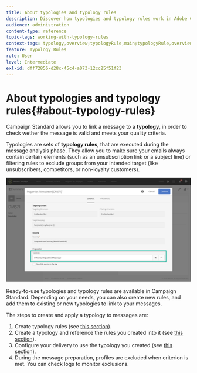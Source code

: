 ```yaml
---
title: About typologies and typology rules
description: Discover how typologies and typology rules work in Adobe Campaign.
audience: administration
content-type: reference
topic-tags: working-with-typology-rules
context-tags: typology,overview;typologyRule,main;typologyRule,overview
feature: Typology Rules
role: User
level: Intermediate
exl-id: dff72856-d28c-45c4-a073-12cc25f51f23
---
```

# About typologies and typology rules{#about-typology-rules}

Campaign Standard allows you to link a message to a **typology**, in order to check wether the message is valid and meets your quality criteria.

Typologies are sets of **typology rules**, that are executed during the message analysis phase. They allow you to make sure your emails always contain certain elements (such as an unsubscription link or a subject line) or filtering rules to exclude groups from your intended target (like unsubscribers, competitors, or non-loyalty customers).

![](assets/typology_messagelink.png)

Ready-to-use typologies and typology rules are available in Campaign Standard. Depending on your needs, you can also create new rules, and add them to existing or new typologies to link to your messages.

The steps to create and apply a typology to messages are:

1. Create typology rules (see [this section](../../sending/using/managing-typology-rules.md#creating-a-typology-rule)).
1. Create a typology and reference the rules you created into it (see [this section](../../sending/using/managing-typologies.md#creating-a-typology)).
1. Configure your delivery to use the typology you created (see [this section](../../sending/using/managing-typologies.md#applying-typologies-to-messages)).
1. During the message preparation, profiles are excluded when criterion is met. You can check logs to monitor exclusions.
